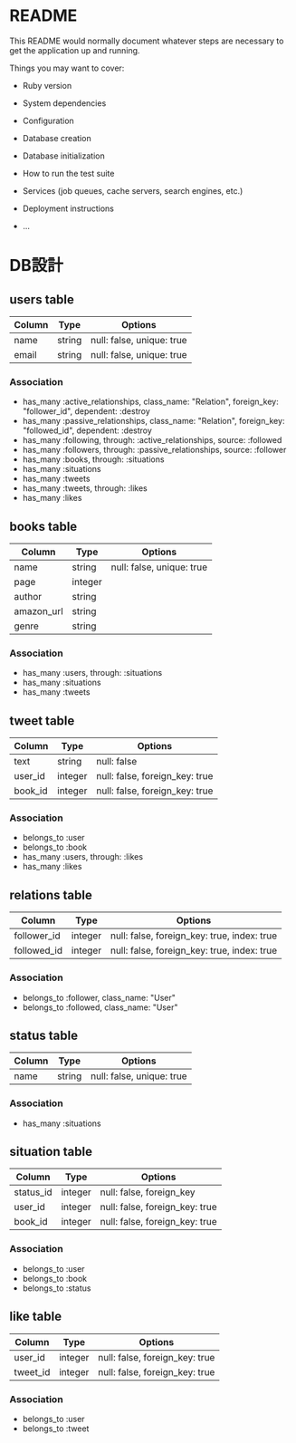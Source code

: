 # README

This README would normally document whatever steps are necessary to get the
application up and running.

Things you may want to cover:

* Ruby version

* System dependencies

* Configuration

* Database creation

* Database initialization

* How to run the test suite

* Services (job queues, cache servers, search engines, etc.)

* Deployment instructions

* ...


# DB設計

## users table
|Column|Type|Options|
|------|----|-------|
|name|string|null: false, unique: true|
|email|string|null: false, unique: true|

### Association
- has_many :active_relationships, class_name: "Relation", foreign_key: "follower_id", dependent: :destroy
- has_many :passive_relationships, class_name: "Relation", foreign_key: "followed_id", dependent: :destroy
- has_many :following, through: :active_relationships, source: :followed
- has_many :followers, through: :passive_relationships, source: :follower
- has_many :books, through: :situations
- has_many :situations
- has_many :tweets
- has_many :tweets, through: :likes
- has_many :likes

## books table
|Column|Type|Options|
|------|----|-------|
|name|string|null: false, unique: true|
|page|integer||
|author|string||
|amazon_url|string||
|genre|string||

### Association
- has_many :users, through: :situations
- has_many :situations
- has_many :tweets

## tweet table
|Column|Type|Options|
|------|----|-------|
|text|string|null: false|
|user_id|integer|null: false, foreign_key: true|
|book_id|integer|null: false, foreign_key: true|

### Association
- belongs_to :user
- belongs_to :book
- has_many :users, through: :likes
- has_many :likes


## relations table
|Column|Type|Options|
|------|----|-------|
|follower_id|integer|null: false, foreign_key: true, index: true|
|followed_id|integer|null: false, foreign_key: true, index: true|

### Association
- belongs_to :follower, class_name: "User"
- belongs_to :followed, class_name: "User"


## status table
|Column|Type|Options|
|------|----|-------|
|name|string|null: false, unique: true|

### Association
- has_many :situations

## situation table
|Column|Type|Options|
|------|----|-------|
|status_id|integer|null: false, foreign_key|
|user_id|integer|null: false, foreign_key: true|
|book_id|integer|null: false, foreign_key: true|

### Association
- belongs_to :user
- belongs_to :book
- belongs_to :status

## like table
|Column|Type|Options|
|------|----|-------|
|user_id|integer|null: false, foreign_key: true|
|tweet_id|integer|null: false, foreign_key: true|

### Association
- belongs_to :user
- belongs_to :tweet
